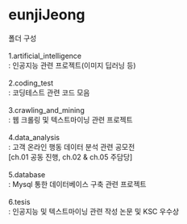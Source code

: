 # eunjiJeong
폴더 구성<br/><br/>
  1.artificial_intelligence<br/>
    : 인공지능 관련 프로젝트(이미지 딥러닝 등)<br/><br/>
  2.coding_test<br/>
    : 코딩테스트 관련 코드 모음<br/><br/>
  3.crawling_and_mining<br/>
    : 웹 크롤링 및 텍스트마이닝 관련 프로젝트<br/><br/>
  4.data_analysis<br/>
    : 고객 온라인 행동 데이터 분석 관련 공모전<br/>
       [ch.01 공동 진행, ch.02 & ch.05 주담당]<br/><br/>
  5.database<br/>
    : Mysql 통한 데이터베이스 구축 관련 프로젝트<br/><br/>
  6.tesis<br/>
    : 인공지능 및 텍스트마이닝 관련 작성 논문 및 KSC 우수상<br/><br/>
